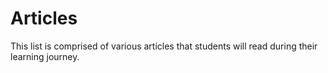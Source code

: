 # Articles

This list is comprised of various articles that students will read during their learning journey.


